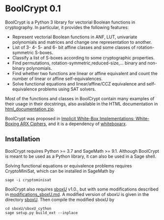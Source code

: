 # BoolCrypt 0.1

BoolCrypt is a Python 3 library for vectorial Boolean functions in cryptography. In particular, it provides the following features:

- Represent vectorial Boolean functions in ANF, LUT, univariate polynomials and matrices and change one representation to another.
- List of 3- 4- 5- and 6- bit affine classes and some classes of rotation-symmetric S-boxes.
- Classify a list of S-boxes according to some cryptographic properties.
- Find permutations, rotation-symmetric,reduced-size,... binary and non-binary polynomials.
- Find whether two functions are linear or affine equivalent and count the number of linear or affine self-equivalences.
- Solve functional equations and linear/affine/CCZ equivalence and self-equivalence problems using SAT solvers.

Most of the functions and classes in BoolCrypt contain many examples of their usage in their docstrings,
also available in the HTML documentation in [html_documentation.zip](html_documentation.zip).

BoolCrypt was proposed in [Implicit White-Box Implementations: White-Boxing ARX Ciphers](https://eprint.iacr.org/2022/428),
and it is a dependency of [whiteboxarx](https://github.com/ranea/whiteboxarx).

## Installation

BoolCrypt requires Python >= 3.7 and SageMath >= 9.1.
Although BoolCrypt is meant to be used as a Python library, it can also be used in a Sage shell.

Solving functional equations or equivalence problems requires CryptoMiniSat, which can be installed in SageMath by
```
sage -i cryptominisat
```

BoolCrypt also requires [sboxU](https://github.com/lpp-crypto/sboxU) v1.0., 
but with some modifications described in [modifications_sboxU.md](modifications_sboxU.md).
A modified version of sboxU is given in the directory [sboxU](sboxU).
Then compile the modified sboxU by
```
cd sboxU/sboxU_cython
sage setup.py build_ext --inplace
```
